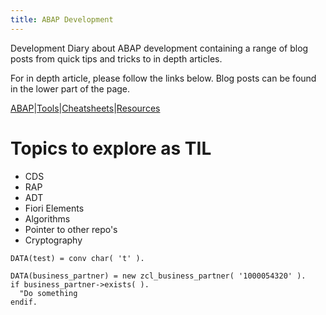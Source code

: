 ```yaml
---
title: ABAP Development 
---
```


Development Diary about ABAP development containing a range of blog posts from quick tips and tricks to in depth articles.

For in depth article, please follow the links below. Blog posts can be found in the lower part of the page.

[ABAP](ABAP.md)|[Tools](tools.md)|[Cheatsheets](cheatsheets.md)|[Resources](resources.md)

# Topics to explore as TIL
- CDS
- RAP
- ADT
- Fiori Elements
- Algorithms
- Pointer to other repo's
- Cryptography

```abap
DATA(test) = conv char( 't' ).

DATA(business_partner) = new zcl_business_partner( '1000054320' ).
if business_partner->exists( ).
  "Do something
endif.
```



